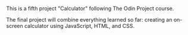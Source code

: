 This is a fifth project "Calculator" following The Odin Project course.

The final project will combine everything learned so far: creating an on-screen calculator using JavaScript, HTML, and CSS.
